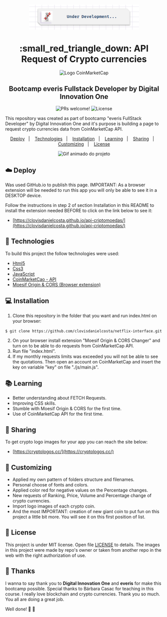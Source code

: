 <p align="center">
  <img  alt="under development" src="./img/in-development.png" width="70%">
</p>

<h1 align="center">
:small_red_triangle_down: API Request of Crypto currencies 
</h1>

<p align="center">
  <img  alt="Logo CoinMarketCap" src="" width="40%">
</p>

<h2 align="center">
Bootcamp everis Fullstack Developer by Digital Innovation One
</h2>

<p align="center">
  <img src="https://img.shields.io/static/v1?label=PRs&message=welcome&color=7159c1&labelColor=000000" alt="PRs welcome!" />

  <img alt="License" src="https://img.shields.io/static/v1?label=license&message=MIT&color=7159c1&labelColor=000000">
</p>

<p>
This repository was created as part of bootcamp "everis FullStack Developer" by Digital Innovation One and it's purpose is building a page to request crypto currencies data from CoinMarketCap API.
</p>

<p align="center">
  <a href="#cloud-deploy">Deploy</a>&nbsp;&nbsp;&nbsp;|&nbsp;&nbsp;&nbsp;
  <a href="#rocket-technologies">Technologies</a>&nbsp;&nbsp;&nbsp;|&nbsp;&nbsp;&nbsp;
  <a href="#computer-installation">Installation</a>&nbsp;&nbsp;&nbsp;|&nbsp;&nbsp;&nbsp;
  <a href="#books-learning">Learning</a>&nbsp;&nbsp;&nbsp;|&nbsp;&nbsp;&nbsp;
  <a href="#small_orange_diamond-sharing">Sharing</a>&nbsp;&nbsp;&nbsp;|&nbsp;&nbsp;&nbsp;
  <a href="#small_orange_diamond-customizing">Customizing</a>&nbsp;&nbsp;&nbsp;|&nbsp;&nbsp;&nbsp;
  <a href="#small_orange_diamond-license">License</a>
</p>

<p align="center">
  <img alt="Gif animado do projeto" src="" width="100%">
</p>

## :cloud: Deploy

  Was used GitHub.io to publish this page. IMPORTANT: As a browser extension will be needed to run this app you will only be able to see it in a DESKTOP device. 
  
  Follow the instructions in step 2 of section Installation in this README to install the extension needed BEFORE to click on the link below to see it:

  - [https://clovisdanielcosta.github.io/api-criptomoedas/](https://clovisdanielcosta.github.io/api-criptomoedas/)

## :rocket: Technologies
  To build this project the follow technologies were used:

  - [Html5](https://developer.mozilla.org/pt-BR/docs/Web/HTML/HTML5)
  - [Css3](https://www.w3schools.com/css/)
  - [JavaScript](https://developer.mozilla.org/pt-BR/docs/Web/JavaScript)
  - [CoinMarketCao - API](https://coinmarketcap.com/api/)
  - [Moesif Origin & CORS (Browser extension)](https://chrome.google.com/webstore/detail/moesif-origin-cors-change/digfbfaphojjndkpccljibejjbppifbc?hl=pt-BR/)

## :computer: Installation

  1. Clone this repository in the folder that you want and run index.html on your browser:

  `$ git clone https://github.com/clovisdanielcosta/netflix-interface.git`

  2. On your browser install extension "Moesif Origin & CORS Changer" and turn on to be able to do requests from CoinMarketCap API.
  3. Run file "index.html".
  4. If my monthly requests limits was exceeded you will not be able to see the quotations. Then open an account on CoinMarketCap and insert the key on variable "key" on file "./js/main.js".

## :books: Learning
  - Better understanding about FETCH Requests.
  - Improving CSS skills.
  - Stumble with Moesif Origin & CORS for the first time.
  - Use of CoinMarketCap API for the first time.

## :small_orange_diamond: Sharing

  To get crypto logo images for your app you can reach the site below:

  - [https://cryptologos.cc/](https://cryptologos.cc/)

## :small_orange_diamond: Customizing

  - Applied my own pattern of folders structure and filenames. 
  - Personal choose of fonts and colors.
  - Applied color red for negative values on the Percentage changes.   
  - New requests of Ranking, Price, Volume and Percentage change of crypto currencies. 
  - Import logo images of each crypto coin.
  - And the most IMPORTANT: creation of new giant coin to put fun on this project a little bit      more. You will see it on this first position of list.


## :small_orange_diamond: License

This project is under MIT license. Open file [LICENSE](LICENSE.md) to details. 
The images in this project were made by repo's owner or taken from another repo in the web with the right authorization of use.

## :small_orange_diamond: Thanks

I wanna to say thank you to <b>Digital Innovation One</b> and <b>everis</b> for make this bootcamp possible. Special thanks to Bárbara Casac for teaching in this course. I really love blockchain and crypto currencies. Thank you so much. You all are doing a great job. 

Well done! :clap: :clap: